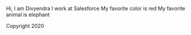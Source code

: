Hi, I am Divyendra
I work at Salesforce
My favorite color is red
My favorite animal is elephant

Copyright 2020

